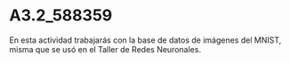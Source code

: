 # A3.2_588359

En esta actividad trabajarás con la base de datos de imágenes del MNIST, misma que se usó en
el Taller de Redes Neuronales.

